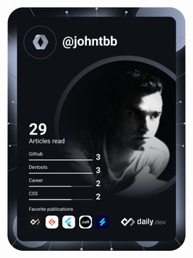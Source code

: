 <a href="https://app.daily.dev/johntbb"><img src="https://github.com/johntbb/johntbb/blob/master/devcard.svg" width="400" alt="John Bell's Dev Card"/></a>
